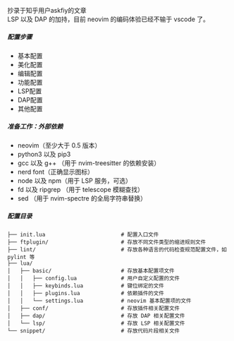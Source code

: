 抄录于知乎用户askfiy的文章  
LSP 以及 DAP 的加持，目前 neovim 的编码体验已经不输于 vscode 了。
##### 配置步骤
- 基本配置
- 美化配置
- 编辑配置
- 功能配置
- LSP配置
- DAP配置
- 其他配置

##### 准备工作：外部依赖
- neovim（至少大于 0.5 版本）
- python3 以及 pip3
- gcc 以及 g++ （用于 nvim-treesitter 的依赖安装）
- nerd font（正确显示图标）
- node 以及 npm（用于 LSP 服务，可选）
- fd 以及 ripgrep （用于 telescope 模糊查找）
- sed （用于 nvim-spectre 的全局字符串替换）

##### 配置目录
```
├── init.lua                        # 配置入口文件
├── ftplugin/                       # 存放不同文件类型的缩进规则文件
├── lint/                           # 存放各种语言的代码检查规范配置文件，如 pylint 等
├── lua/
│   ├── basic/                      # 存放基本配置项文件
│   │   ├── config.lua              # 用户自定义配置的文件
│   │   ├── keybinds.lua            # 键位绑定的文件
│   │   ├── plugins.lua             # 依赖插件的文件
│   │   └── settings.lua            # neovim 基本配置项的文件
│   ├── conf/                       # 存放插件相关配置文件
│   ├── dap/                        # 存放 DAP 相关配置文件
│   └── lsp/                        # 存放 LSP 相关配置文件
└── snippet/                        # 存放代码片段相关文件
```